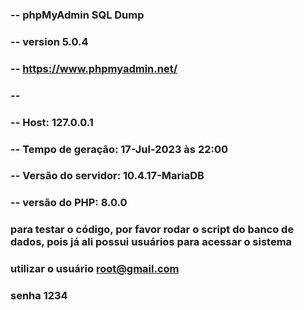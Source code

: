 ### -- phpMyAdmin SQL Dump
### -- version 5.0.4
### -- https://www.phpmyadmin.net/
### --
### -- Host: 127.0.0.1
### -- Tempo de geração: 17-Jul-2023 às 22:00
### -- Versão do servidor: 10.4.17-MariaDB
### -- versão do PHP: 8.0.0

### para testar o código, por favor rodar o script do banco de dados, pois já ali possui usuários para acessar o sistema

### utilizar o usuário root@gmail.com
### senha 1234
